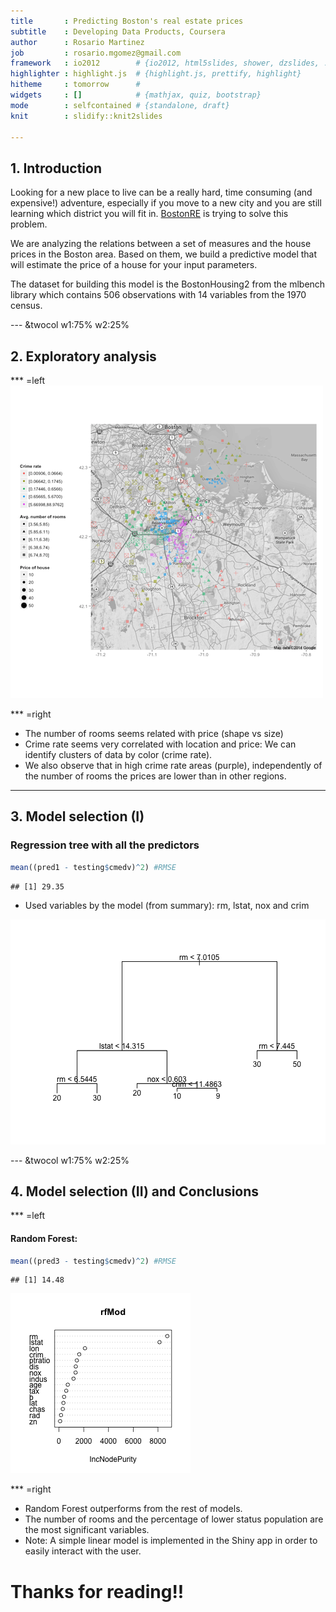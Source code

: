 ```yaml
---
title       : Predicting Boston's real estate prices
subtitle    : Developing Data Products, Coursera
author      : Rosario Martinez
job         : rosario.mgomez@gmail.com
framework   : io2012        # {io2012, html5slides, shower, dzslides, ...}
highlighter : highlight.js  # {highlight.js, prettify, highlight}
hitheme     : tomorrow      # 
widgets     : []            # {mathjax, quiz, bootstrap}
mode        : selfcontained # {standalone, draft}
knit        : slidify::knit2slides

---
```

## 1. Introduction

Looking for a new place to live can be a really hard, time consuming (and expensive!) adventure, especially if you move to a new city and you are still learning which district you will fit in. [BostonRE](https://rosariomgomez.shinyapps.io/DevDataProducts/) is trying to solve this problem.

We are analyzing the relations between a set of measures and the house prices in the Boston area. Based on them, we build a predictive model that will estimate the price of a house for your input parameters.

The dataset for building this model is the BostonHousing2 from the mlbench library which contains 506 observations with 14 variables from the 1970 census. 

--- &twocol w1:75% w2:25%
## 2. Exploratory analysis

*** =left
![Map](assets/fig/plot1.png)

*** =right
- The number of rooms seems related with price (shape vs size)
- Crime rate seems very correlated with location and price:
  We can identify clusters of data by color (crime rate). 
- We also observe that in high crime rate areas (purple), independently of 
the number of rooms the prices are lower than in other regions.

---

## 3. Model selection (I)

### Regression tree with all the predictors



```r
mean((pred1 - testing$cmedv)^2) #RMSE
```

```
## [1] 29.35
```

- Used variables by the model (from summary): rm, lstat, nox and crim

![plot of chunk unnamed-chunk-3](assets/fig/unnamed-chunk-3.png) 

--- &twocol w1:75% w2:25%

## 4. Model selection (II) and Conclusions

*** =left

#### Random Forest:



```r
mean((pred3 - testing$cmedv)^2) #RMSE
```

```
## [1] 14.48
```

![plot of chunk unnamed-chunk-6](assets/fig/unnamed-chunk-6.png) 

*** =right
- Random Forest outperforms from the rest of models. 
- The number of rooms and the percentage of lower status population are the most significant variables.
- Note: A simple linear model is implemented in the Shiny app in order to easily interact with the user.

Thanks for reading!!
====================
